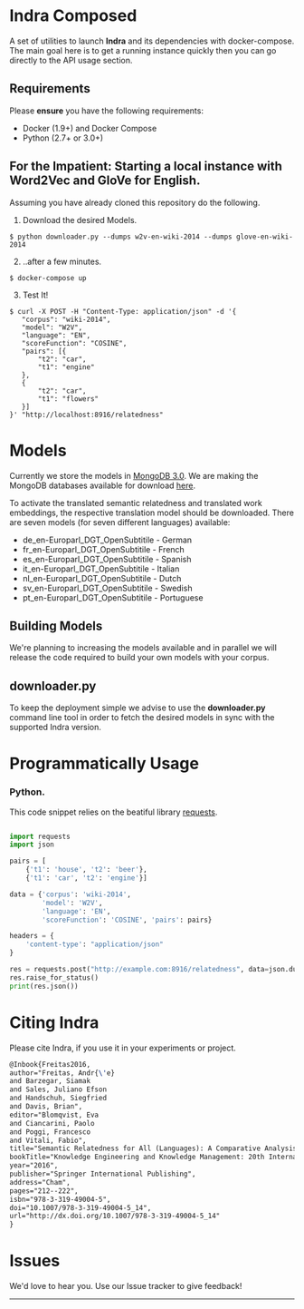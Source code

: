 # Indra Composed

A set of utilities to launch __Indra__ and its dependencies with docker-compose.
The main goal here is to get a running instance quickly then you can go directly to the API usage section. 

## Requirements

Please __ensure__ you have the following requirements:

 * Docker (1.9+) and Docker Compose
 * Python (2.7+ or 3.0+)
 
## For the Impatient: Starting a local instance with Word2Vec and GloVe for English.

Assuming you have already cloned this repository do the following.

 1. Download the desired Models.
 
 ```$ python downloader.py --dumps w2v-en-wiki-2014 --dumps glove-en-wiki-2014```
 
 2. ..after a few minutes. 
 
 ```$ docker-compose up```
 
 3. Test It!
 
 ```
 $ curl -X POST -H "Content-Type: application/json" -d '{
	"corpus": "wiki-2014",
	"model": "W2V",
	"language": "EN",
	"scoreFunction": "COSINE",
	"pairs": [{
		"t2": "car",
		"t1": "engine"
	},
	{
		"t2": "car",
		"t1": "flowers"
	}]
}' "http://localhost:8916/relatedness"
```

# Models

Currently we store the models in [MongoDB 3.0](https://docs.mongodb.com/manual/release-notes/3.0/). We are making the MongoDB databases available for download [here](http://data.lambda3.org/indra).

To activate the translated semantic relatedness and translated work embeddings, the respective translation model should be downloaded. There are seven models (for seven different languages) available:

* de\_en-Europarl\_DGT\_OpenSubtitile - German
* fr\_en-Europarl\_DGT\_OpenSubtitile - French
* es\_en-Europarl\_DGT\_OpenSubtitile - Spanish
* it\_en-Europarl\_DGT\_OpenSubtitile - Italian
* nl\_en-Europarl\_DGT\_OpenSubtitile - Dutch
* sv\_en-Europarl\_DGT\_OpenSubtitile - Swedish
* pt\_en-Europarl\_DGT\_OpenSubtitile - Portuguese

## Building Models

We're planning to increasing the models available and in parallel we will release the code required to build your own models with your corpus.

## downloader.py

To keep the deployment simple we advise to use the __downloader.py__ command line tool in order to fetch the desired models in sync with the supported Indra version.

# Programmatically Usage

### Python. 

This code snippet relies on the beatiful library [requests](https://github.com/kennethreitz/requests).

```python

import requests
import json

pairs = [
    {'t1': 'house', 't2': 'beer'},
    {'t1': 'car', 't2': 'engine'}]

data = {'corpus': 'wiki-2014',
        'model': 'W2V',
        'language': 'EN',
        'scoreFunction': 'COSINE', 'pairs': pairs}

headers = {
    'content-type': "application/json"
}

res = requests.post("http://example.com:8916/relatedness", data=json.dumps(data), headers=headers)
res.raise_for_status()
print(res.json())
```

# Citing Indra

Please cite Indra, if you use it in your experiments or project.
```latex
@Inbook{Freitas2016,
author="Freitas, Andr{\'e}
and Barzegar, Siamak
and Sales, Juliano Efson
and Handschuh, Siegfried
and Davis, Brian",
editor="Blomqvist, Eva
and Ciancarini, Paolo
and Poggi, Francesco
and Vitali, Fabio",
title="Semantic Relatedness for All (Languages): A Comparative Analysis of Multilingual Semantic Relatedness Using Machine Translation",
bookTitle="Knowledge Engineering and Knowledge Management: 20th International Conference, EKAW 2016, Bologna, Italy, November 19-23, 2016, Proceedings",
year="2016",
publisher="Springer International Publishing",
address="Cham",
pages="212--222",
isbn="978-3-319-49004-5",
doi="10.1007/978-3-319-49004-5_14",
url="http://dx.doi.org/10.1007/978-3-319-49004-5_14"
}
```

# Issues

We'd love to hear you. Use our Issue tracker to give feedback!

---
